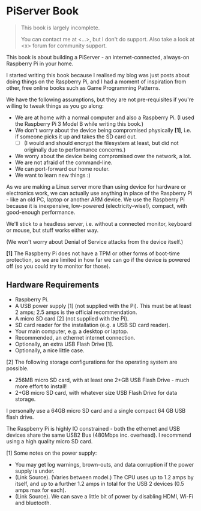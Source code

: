 # PiServer Book

> This book is largely incomplete.
>
> You can contact me at &lt;...&gt;, but I don't do support. Also take a look at &lt;x&gt; forum for community support.

This book is about building a PiServer - an internet-connected, always-on Raspberry Pi in your home.

I started writing this book because I realised my blog was just posts about doing things on the Raspberry Pi, and I had a moment of inspiration from other, free online books such as Game Programming Patterns.

We have the following assumptions, but they are not pre-requisites if you're willing to tweak things as you go along:

* We are at home with a normal computer and also a Raspberry Pi. \(I used the Raspberry Pi 3 Model B while writing this book.\)
* We don't worry about the device being compromised physically **\[1\]**, i.e. if someone picks it up and takes the SD card out.
  * [ ] \(I would and should encrypt the filesystem at least, but did not originally due to performance concerns.\)
* We worry about the device being compromised over the network, a lot.
* We are not afraid of the command-line.
* We can port-forward our home router.
* We want to learn new things :\)

As we are making a Linux server more than using device for hardware or electronics work, we can actually use anything in place of the Raspberry Pi - like an old PC, laptop or another ARM device. We use the Raspberry Pi because it is inexpensive, low-powered \(electricity-wise!\), compact, with good-enough performance.

We'll stick to a headless server, i.e. without a connected monitor, keyboard or mouse, but stuff works either way.

\(We won't worry about Denial of Service attacks from the device itself.\)

**\[1\]** The Raspberry Pi does not have a TPM or other forms of boot-time protection, so we are limited in how far we can go if the device is powered off \(so you could try to monitor for those\).

## Hardware Requirements

* Raspberry Pi.
* A USB power supply \[1\] \(not supplied with the Pi\). This must be at least 2 amps; 2.5 amps is the official recommendation.
* A micro SD card \[2\] \(not supplied with the Pi\).
* SD card reader for the installation \(e.g. a USB SD card reader\).
* Your main computer, e.g. a desktop or laptop.
* Recommended, an ethernet internet connection.
* Optionally, an extra USB Flash Drive \[1\].
* Optionally, a nice little case.

\[2\] The following storage configurations for the operating system are possible.

* 256MB micro SD card, with at least one 2+GB USB Flash Drive - much more effort to install!
* 2+GB micro SD card, with whatever size USB Flash Drive for data storage.

I personally use a 64GB micro SD card and a single compact 64 GB USB flash drive.

The Raspberry Pi is highly IO constrained - both the ethernet and USB devices share the same USB2 Bus \(480Mbps inc. overhead\). I recommend using a high quality micro SD card.

\[1\] Some notes on the power supply:

* You may get log warnings, brown-outs, and data corruption if the power supply is under.
* \(Link Source\). \(Varies between model.\) The CPU uses up to 1.2 amps by itself, and up to a further 1.2 amps in total for the USB 2 devices \(0.5 amps max for each\).
* \(Link Source\). We can save a little bit of power by disabling HDMI, Wi-Fi and bluetooth.




